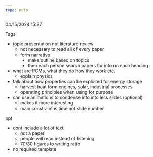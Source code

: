 ```yaml
---
type: note
---
```

04/15/2024 15:37

Tags: 

- topic presentation not literature review
	- not necessary to read all of every paper 
	- form narrative
		- make outline based on topics
		- then each person search papers for info on each heading
- what are PCMs, what they do how they work etc.
	- explain physics
- talk about how properties can be exploited for energy storage
	- harvest heat form engines, solar, industrial processes
	- operating principles when using for purpose
- can use animations to condense info into less slides (optional)
	- makes it more interesting
	- main constraint is time not slide number

ppt
- dont include a lot of text
	- not a paper
	- people will read instead of listening
	- 70/30 figures to writing ratio
- no required template